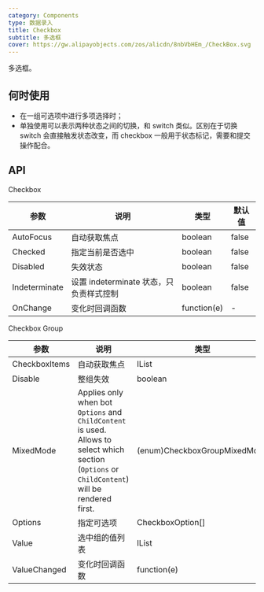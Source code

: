 ```yaml
---
category: Components
type: 数据录入
title: Checkbox
subtitle: 多选框
cover: https://gw.alipayobjects.com/zos/alicdn/8nbVbHEm_/CheckBox.svg
---
```


多选框。

## 何时使用

- 在一组可选项中进行多项选择时；
- 单独使用可以表示两种状态之间的切换，和 switch 类似。区别在于切换 switch 会直接触发状态改变，而 checkbox 一般用于状态标记，需要和提交操作配合。


## API
Checkbox

| 参数             | 说明                                         | 类型          | 默认值    |
| ---------------- | -------------------------------------------- | ------------- | --------- |
| AutoFocus | 自动获取焦点                             | boolean        | false         |
| Checked            | 指定当前是否选中         | boolean         |false|
| Disabled            | 失效状态         | boolean         |false       |
| Indeterminate |设置 indeterminate 状态，只负责样式控制       | boolean        | false         |
| OnChange |变化时回调函数| function(e)|-     |

Checkbox Group

| 参数             | 说明                                         | 类型          | 默认值    |
| ---------------- | -------------------------------------------- | ------------- | --------- |
| CheckboxItems | 自动获取焦点                             | IList<AntCheckbox>        | -         |
| Disable | 整组失效                             | boolean        | false         |
| MixedMode            | Applies only when bot `Options` and `ChildContent` is used. Allows to select which section (`Options` or `ChildContent`) will be rendered first.           | (enum)CheckboxGroupMixedMode         |ChildContentFirst       |
| Options            |指定可选项         | CheckboxOption[]         |-       |
| Value |选中组的值列表     | IList<string>        | Array.Empty<string>()         |
| ValueChanged |变化时回调函数| function(e)|-     |